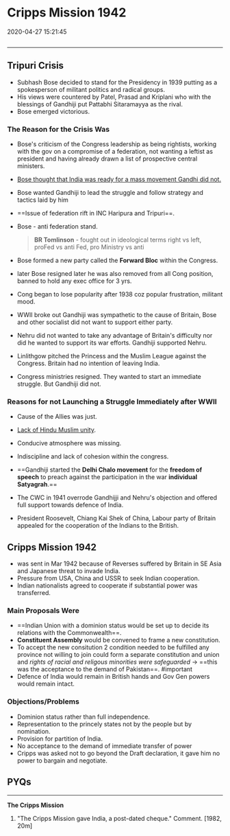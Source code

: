 # Cripps Mission 1942 

2020-04-27 15:21:45

```toc
```

---

## Tripuri Crisis

- Subhash Bose decided to stand for the Presidency in 1939 putting as a spokesperson of militant politics and radical groups.
- His views were countered by Patel, Prasad and Kriplani who with the blessings of Gandhiji put Pattabhi Sitaramayya as the rival.
- Bose emerged victorious.

### The Reason for the Crisis Was

- Bose's criticism of the Congress leadership as being rightists, working with the gov on a compromise of a federation, not wanting a leftist as president and having already drawn a list of prospective central ministers.
- <u>Bose thought that India was ready for a mass movement Gandhi did not.</u>
- Bose wanted Gandhiji to lead the struggle and follow strategy and tactics laid by him
- ==Issue of federation rift in INC Haripura and Tripuri==.
- Bose - anti federation stand.

  > **BR Tomlinson** - fought out in ideological terms right vs left, proFed vs anti Fed, pro Ministry vs anti
  
- Bose formed a new party called the **Forward Bloc** within the Congress.
- later Bose resigned later he was also removed from all Cong position, banned to hold any exec office for 3 yrs.
- Cong began to lose popularity after 1938 coz popular frustration, militant mood.
- WWII broke out Gandhiji was sympathetic to the cause of Britain, Bose and other socialist did not want to support either party.
- Nehru did not wanted to take any advantage of Britain's difficulty nor did he wanted to support its war efforts. Gandhiji supported Nehru.
- Linlithgow pitched the Princess and the Muslim League against the Congress. Britain had no intention of leaving India.
- Congress ministries resigned. They wanted to start an immediate struggle. But Gandhiji did not.

### Reasons for not Launching a Struggle Immediately after WWII

- Cause of the Allies was just.
- <u>Lack of Hindu Muslim unity</u>.
- Conducive atmosphere was missing.
- Indiscipline and lack of cohesion within the congress.

- ==Gandhiji started the **Delhi Chalo movement** for the **freedom of speech** to preach against the participation in the war **individual Satyagrah**.==
- The CWC in 1941 overrode Gandhijji and Nehru's objection and offered full support towards defence of India.
- President Roosevelt, Chiang Kai Shek of China, Labour party of Britain appealed for the cooperation of the Indians to the British.

## Cripps Mission 1942

- was sent in Mar 1942 because of Reverses suffered by Britain in SE Asia and Japanese threat to invade India.
- Pressure from USA, China and USSR to seek Indian cooperation.
- Indian nationalists agreed to cooperate if substantial power was transferred.

### Main Proposals Were

- ==Indian Union with a dominion status would be set up to decide its relations with the Commonwealth==.
- **Constituent Assembly** would be convened to frame a new constitution.
- To accept the new consitution 2 condition needed to be fulfilled any province not willing to join could form a separate constitution and union and *rights of racial and religous minorities were safeguarded* -> ==this was the acceptance to the demand of Pakistan==. #important 
- Defence of India would remain in British hands and Gov Gen powers would remain intact.

### Objections/Problems

- Dominion status rather than full independence.
- Representation to the princely states not by the people but by nomination.
- Provision for partition of India.
- No acceptance to the demand of immediate transfer of power
- Cripps was asked not to go beyond the Draft declaration, it gave him no power to bargain and negotiate.

## PYQs

---

**The Cripps Mission**

1. "The Cripps Mission gave India‚ a post-dated cheque." Comment. [1982, 20m]
